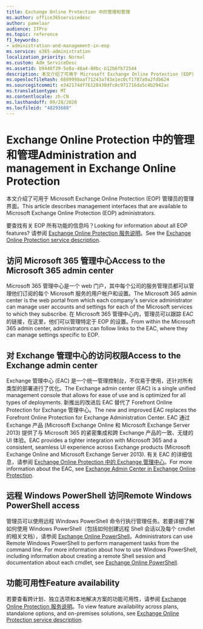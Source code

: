```yaml
---
title: Exchange Online Protection 中的管理和管理
ms.author: office365servicedesc
author: pamelaar
audience: ITPro
ms.topic: reference
f1_keywords:
- administration-and-management-in-eop
ms.service: o365-administration
localization_priority: Normal
ms.custom: Adm_ServiceDesc
ms.assetid: b9448f39-5e8a-48a4-80bc-b12b6fb72544
description: 本文介绍了可用于 Microsoft Exchange Online Protection (EOP) 管理员的管理界面。
ms.openlocfilehash: 6889998aaf71243a743e1ec0cf1787a9a2fdb624
ms.sourcegitcommit: e342174df76128430dfc8c971716da5c4b2942ac
ms.translationtype: MT
ms.contentlocale: zh-CN
ms.lasthandoff: 09/28/2020
ms.locfileid: "48293608"
---
```

# <a name="administration-and-management-in-exchange-online-protection"></a><span data-ttu-id="0049c-103">Exchange Online Protection 中的管理和管理</span><span class="sxs-lookup"><span data-stu-id="0049c-103">Administration and management in Exchange Online Protection</span></span>

<span data-ttu-id="0049c-104">本文介绍了可用于 Microsoft Exchange Online Protection (EOP) 管理员的管理界面。</span><span class="sxs-lookup"><span data-stu-id="0049c-104">This article describes management interfaces that are available to Microsoft Exchange Online Protection (EOP) administrators.</span></span>
  
<span data-ttu-id="0049c-105">要查找有关 EOP 所有功能的信息吗？</span><span class="sxs-lookup"><span data-stu-id="0049c-105">Looking for information about all EOP features?</span></span> <span data-ttu-id="0049c-106">请参阅 [Exchange Online Protection 服务说明](exchange-online-protection-service-description.md)。</span><span class="sxs-lookup"><span data-stu-id="0049c-106">See the [Exchange Online Protection service description](exchange-online-protection-service-description.md).</span></span>
  
## <a name="access-to-the-microsoft-365-admin-center"></a><span data-ttu-id="0049c-107">访问 Microsoft 365 管理中心</span><span class="sxs-lookup"><span data-stu-id="0049c-107">Access to the Microsoft 365 admin center</span></span>

<span data-ttu-id="0049c-108">Microsoft 365 管理中心是一个 web 门户，其中每个公司的服务管理员都可以管理他们订阅的每个 Microsoft 服务的用户帐户和设置。</span><span class="sxs-lookup"><span data-stu-id="0049c-108">The Microsoft 365 admin center is the web portal from which each company's service administrator can manage user accounts and settings for each of the Microsoft services to which they subscribe.</span></span> <span data-ttu-id="0049c-109">在 Microsoft 365 管理中心内，管理员可以跟踪 EAC 的链接，在这里，他们可以管理特定于 EOP 的设置。</span><span class="sxs-lookup"><span data-stu-id="0049c-109">From within the Microsoft 365 admin center, administrators can follow links to the EAC, where they can manage settings specific to EOP.</span></span>
  
## <a name="access-to-the-exchange-admin-center"></a><span data-ttu-id="0049c-110">对 Exchange 管理中心的访问权限</span><span class="sxs-lookup"><span data-stu-id="0049c-110">Access to the Exchange admin center</span></span>

<span data-ttu-id="0049c-111">Exchange 管理中心 (EAC) 是一个统一管理控制台，不仅易于使用，还针对所有类型的部署进行了优化。</span><span class="sxs-lookup"><span data-stu-id="0049c-111">The Exchange admin center (EAC) is a single unified management console that allows for ease of use and is optimized for all types of deployments.</span></span> <span data-ttu-id="0049c-112">新推出的改进后 EAC 替代了 Forefront Online Protection for Exchange 管理中心。</span><span class="sxs-lookup"><span data-stu-id="0049c-112">The new and improved EAC replaces the Forefront Online Protection for Exchange Administration Center.</span></span> <span data-ttu-id="0049c-113">EAC 通过 Exchange 产品 (Microsoft Exchange Online 和 Microsoft Exchange Server 2013) 提供了与 Microsoft 365 的紧密集成和跨 Exchange 产品的一致、无缝的 UI 体验。</span><span class="sxs-lookup"><span data-stu-id="0049c-113">EAC provides a tighter integration with Microsoft 365 and a consistent, seamless UI experience across Exchange products (Microsoft Exchange Online and Microsoft Exchange Server 2013).</span></span> <span data-ttu-id="0049c-114">有关 EAC 的详细信息，请参阅 [Exchange Online Protection 中的 Exchange 管理中心](https://go.microsoft.com/fwlink/p/?LinkId=282381)。</span><span class="sxs-lookup"><span data-stu-id="0049c-114">For more information about the EAC, see [Exchange Admin Center in Exchange Online Protection](https://go.microsoft.com/fwlink/p/?LinkId=282381).</span></span>
  
## <a name="remote-windows-powershell-access"></a><span data-ttu-id="0049c-115">远程 Windows PowerShell 访问</span><span class="sxs-lookup"><span data-stu-id="0049c-115">Remote Windows PowerShell access</span></span>

 <span data-ttu-id="0049c-p104">管理员可以使用远程 Windows PowerShell 命令行执行管理任务。若要详细了解如何使用 Windows PowerShell（包括如何创建远程 Shell 会话以及每个 cmdlet 的相关文档），请参阅 [Exchange Online PowerShell](https://go.microsoft.com/fwlink/p/?LinkId=282266)。</span><span class="sxs-lookup"><span data-stu-id="0049c-p104">Administrators can use Remote Windows PowerShell to perform management tasks from the command line. For more information about how to use Windows PowerShell, including information about creating a remote Shell session and documentation about each cmdlet, see [Exchange Online PowerShell](https://go.microsoft.com/fwlink/p/?LinkId=282266).</span></span>
  
## <a name="feature-availability"></a><span data-ttu-id="0049c-118">功能可用性</span><span class="sxs-lookup"><span data-stu-id="0049c-118">Feature availability</span></span>

<span data-ttu-id="0049c-119">若要查看跨计划、独立选项和本地解决方案的功能可用性，请参阅 [Exchange Online Protection 服务说明](exchange-online-protection-service-description.md)。</span><span class="sxs-lookup"><span data-stu-id="0049c-119">To view feature availability across plans, standalone options, and on-premises solutions, see [Exchange Online Protection service description](exchange-online-protection-service-description.md).</span></span>
  